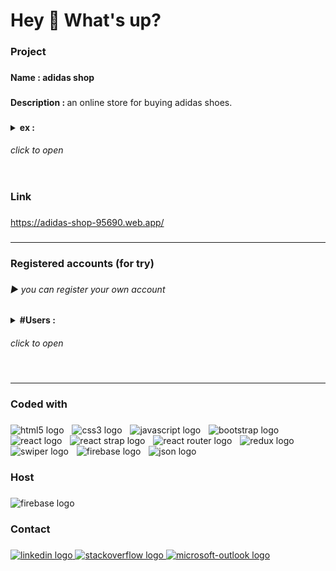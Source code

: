 <h1 align="left">Hey 👋 What's up?</h1>

###

<h3 align="left">Project</h3>

###

<h4 align="left">Name : adidas shop</h4>

###

<p align="left"><b>Description : </b> an online store for buying adidas shoes.</p>

###

<details>
<summary>
<b align="left">ex : </b><h6>click to open</h6>
</summary>

<img src="./ex/1.PNG" width="400px">
<img src="./ex/2.PNG" width="400px"><br>
<img src="./ex/3.PNG" width="400px">
<img src="./ex/4.PNG" width="400px"><br>
<img src="./ex/5.PNG" width="400px">
<img src="./ex/6.PNG" width="400px"><br>
<img src="./ex/7.PNG" width="400px">
<img src="./ex/8.PNG" width="400px"><br>
<img src="./ex/9.PNG" width="265px">
<img src="./ex/10.PNG" width="265px">
<img src="./ex/11.PNG" width="265px"><br>
<img src="./ex/12.PNG" width="800px"><br>
<img src="./ex/13.PNG" width="400px">
<img src="./ex/14.PNG" width="400px"><br>
<img src="./ex/15.PNG" width="400px">
<img src="./ex/16.PNG" width="400px"><br>

</details>

###

<h3 align="left">Link</h3>

###

<a href="https://adidas-shop-95690.web.app/">https://adidas-shop-95690.web.app/</a>

###

<hr/>

###

<h3 align="left">Registered accounts (for try)</h3>

###

<h6 align="left">▶ you can register your own account</h6>

###
<p align="left">
<details>
<summary><b>#Users : </b><h6>click to open</h6></Summary>
<br>johndoe123@gmail.com<br>assassD1<br><br>randomuser456@outlook.com<br>123456Random<br><br>demoaccount123@gmail.net<br>assassD1<br><br>alexsmith999@outlook.com<br>assassD1<br><br>fakeuseralpha@xmail.net<br>Emily 1234<br><br>randommail789@yahoo.com<br>assassD1<br><br>accountfake123@gmail.net<br>assassD1<br><br>al1e5x5s999@outlook.com<br>assassD1<br><br>userfakealpha@xmail.net<br>Emily 1234<br><br>mailrandom789@yahoo.com<br>assassD1
</details>
</p>

###

<hr/>

###

<h3 align="left">Coded with</h3>

###

<div align="left">
  <img src="https://cdn.jsdelivr.net/gh/devicons/devicon/icons/html5/html5-plain-wordmark.svg" height="60" alt="html5 logo"  />
  <img width="5" />
  <img src="https://cdn.jsdelivr.net/gh/devicons/devicon/icons/css3/css3-plain-wordmark.svg" height="60" alt="css3 logo"  />
  <img width="5" />
  <img src="https://cdn.simpleicons.org/javascript/F7DF1E" height="60" alt="javascript logo"  />
  <img width="5" />
  <img src="https://cdn.jsdelivr.net/gh/devicons/devicon/icons/bootstrap/bootstrap-original.svg" height="60" alt="bootstrap logo"  />
  <img width="5" />
  <img src="https://cdn.jsdelivr.net/gh/devicons/devicon/icons/react/react-original-wordmark.svg" height="60" alt="react logo"  />
  <img width="5" />
  <img src="https://reactstrap.github.io/logo-white.svg" height="60" alt="react strap logo"  />
  <img width="5" />
  <img src="https://reactrouter.com/favicon-dark.png" height="60" alt="react router logo"  />
  <img width="5" />
  <img src="https://cdn.jsdelivr.net/gh/devicons/devicon/icons/redux/redux-original.svg" height="60" alt="redux logo"  />
  <img width="5" />
  <img src="https://swiperjs.com/images/swiper-logo.svg" height="60" alt="swiper logo"  />
  <img width="5" />
  <img src="https://cdn.simpleicons.org/firebase/FFCA28" height="60" alt="firebase logo"  />
  <img width="5" />
  <img src="https://www.json.org/favicon.png" height="60" alt="json logo"  />
</div>

###

<h3 align="left">Host</h3>

###

<div align="left">
  <img src="https://cdn.simpleicons.org/firebase/FFCA28" height="60" alt="firebase logo"  />
</div>

###

<h3 align="left">Contact</h3>

###

<div align="left">
  <a href="https://www.linkedin.com/in/mohamed-kamal-10465220a/" target="_blank">
    <img src="https://raw.githubusercontent.com/maurodesouza/profile-readme-generator/master/src/assets/icons/social/linkedin/default.svg" width="50" height="30" alt="linkedin logo"  />
  </a>
  <a href="https://stackoverflow.com/users/15161247/mohamed-kamal" target="_blank">
    <img src="https://raw.githubusercontent.com/maurodesouza/profile-readme-generator/master/src/assets/icons/social/stackoverflow/default.svg" width="50" height="30" alt="stackoverflow logo"  />
  </a>
  <a href="mailto:mhmdalshwamy@outlook.com" target="_blank">
    <img src="https://raw.githubusercontent.com/maurodesouza/profile-readme-generator/master/src/assets/icons/social/microsoft-outlook/default.svg" width="50" height="30" alt="microsoft-outlook logo"  />
  </a>
</div>

###

